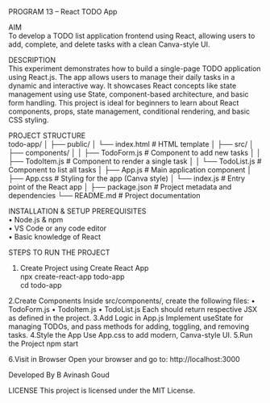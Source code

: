 PROGRAM 13 – React TODO App

AIM  
To develop a TODO list application frontend using React, allowing users to add, complete, and delete tasks with a clean Canva-style UI.

DESCRIPTION  
This experiment demonstrates how to build a single-page TODO application using React.js. The app allows users to manage their daily tasks in a dynamic and interactive way. It showcases React concepts like state management using use State, component-based architecture, and basic form handling. This project is ideal for beginners to learn about React components, props, state management, conditional rendering, and basic CSS styling.

PROJECT STRUCTURE  
todo-app/
│
├── public/
│ └── index.html # HTML template
│
├── src/
│ ├── components/
│ │ ├── TodoForm.js # Component to add new tasks
│ │ ├── TodoItem.js # Component to render a single task
│ │ └── TodoList.js # Component to list all tasks
│ ├── App.js # Main application component
│ ├── App.css # Styling for the app (Canva style)
│ └── index.js # Entry point of the React app
│
├── package.json # Project metadata and dependencies
└── README.md # Project documentation



INSTALLATION & SETUP
PREREQUISITES  
•	Node.js & npm  
•	VS Code or any code editor  
•	Basic knowledge of React  

STEPS TO RUN THE PROJECT  
1. Create Project using Create React App  
npx create-react-app todo-app  
cd todo-app

2.Create Components
Inside src/components/, create the following files:
•	TodoForm.js
•	TodoItem.js
•	TodoList.js
Each should return respective JSX as defined in the project.
3.Add Logic in App.js
Implement useState for managing TODOs, and pass methods for adding, toggling, and removing tasks.
4.Style the App
Use App.css to add modern, Canva-style UI.
5.Run the Project
npm start

6.Visit in Browser
Open your browser and go to:
http://localhost:3000

Developed By
B Avinash Goud


LICENSE
This project is licensed under the MIT License.
